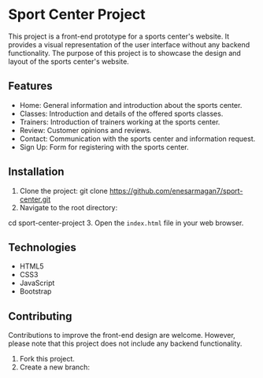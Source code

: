 # Sport Center Project 

This project is a front-end prototype for a sports center's website. It provides a visual representation of the user interface without any backend functionality. The purpose of this project is to showcase the design and layout of the sports center's website.

## Features

- Home: General information and introduction about the sports center.
- Classes: Introduction and details of the offered sports classes.
- Trainers: Introduction of trainers working at the sports center.
- Review: Customer opinions and reviews.
- Contact: Communication with the sports center and information request.
- Sign Up: Form for registering with the sports center.

## Installation

1. Clone the project:
git clone https://github.com/enesarmagan7/sport-center.git
2. Navigate to the root directory:

cd sport-center-project
3. Open the `index.html` file in your web browser.

## Technologies

- HTML5
- CSS3
- JavaScript
- Bootstrap

## Contributing

Contributions to improve the front-end design are welcome. However, please note that this project does not include any backend functionality.

1. Fork this project.
2. Create a new branch:

